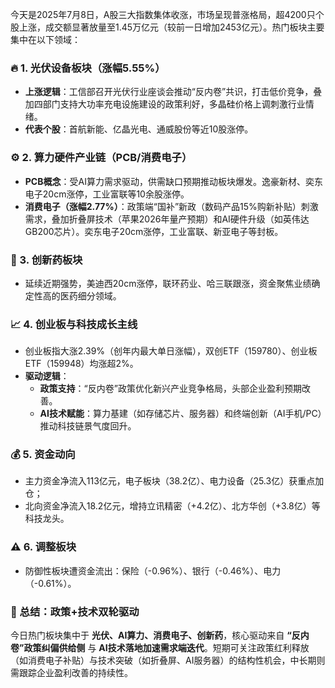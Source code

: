 今天是2025年7月8日，A股三大指数集体收涨，市场呈现普涨格局，超4200只个股上涨，成交额显著放量至1.45万亿元（较前一日增加2453亿元）。热门板块主要集中在以下领域：

### 🔥 1. **光伏设备板块（涨幅5.55%）**  
   - **上涨逻辑**：工信部召开光伏行业座谈会推动“反内卷”共识，打击低价竞争，叠加四部门支持大功率充电设施建设的政策利好，多晶硅价格上调刺激行业情绪。  
   - **代表个股**：首航新能、亿晶光电、通威股份等近10股涨停。

### ⚙️ 2. **算力硬件产业链（PCB/消费电子）**  
   - **PCB概念**：受AI算力需求驱动，供需缺口预期推动板块爆发。逸豪新材、奕东电子20cm涨停，工业富联等10余股涨停。  
   - **消费电子（涨幅2.77%）**：政策端“国补”新政（数码产品15%购新补贴）刺激需求，叠加折叠屏技术（苹果2026年量产预期）和AI硬件升级（如英伟达GB200芯片）。奕东电子20cm涨停，工业富联、新亚电子等封板。

### 💊 3. **创新药板块**  
   - 延续近期强势，美迪西20cm涨停，联环药业、哈三联跟涨，资金聚焦业绩确定性高的医药细分领域。

### 📈 4. **创业板与科技成长主线**  
   - 创业板指大涨2.39%（创年内最大单日涨幅），双创ETF（159780）、创业板ETF（159948）均涨超2%。  
   - **驱动逻辑**：  
     - **政策支持**：“反内卷”政策优化新兴产业竞争格局，头部企业盈利预期改善。  
     - **AI技术赋能**：算力基建（如存储芯片、服务器）和终端创新（AI手机/PC）推动科技链景气度回升。

### 💰 5. **资金动向**  
   - 主力资金净流入113亿元，电子板块（38.2亿）、电力设备（25.3亿）获重点加仓；  
   - 北向资金净流入18.2亿元，增持立讯精密（+4.2亿）、北方华创（+3.8亿）等科技龙头。

### ⚠️ 6. **调整板块**  
   - 防御性板块遭资金流出：保险（-0.96%）、银行（-0.46%）、电力（-0.61%）。

### 💎 总结：政策+技术双轮驱动  
今日热门板块集中于 **光伏、AI算力、消费电子、创新药**，核心驱动来自 **“反内卷”政策纠偏供给侧** 与 **AI技术落地加速需求端迭代**。短期可关注政策红利释放（如消费电子补贴）与技术突破（如折叠屏、AI服务器）的结构性机会，中长期则需跟踪企业盈利改善的持续性。